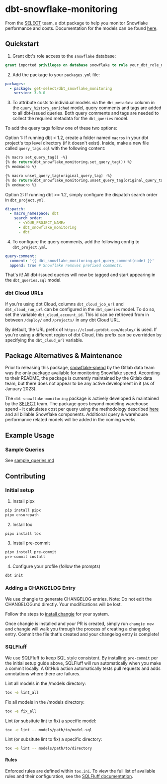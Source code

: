 # dbt-snowflake-monitoring

From the [SELECT](https://select.dev) team, a dbt package to help you monitor Snowflake performance and costs. Documentation for the models can be found [here](https://get-select.github.io/dbt-snowflake-monitoring/#!/overview).

## Quickstart

1. Grant dbt's role access to the `snowflake` database:

```sql
grant imported privileges on database snowflake to role your_dbt_role_name;
```

2. Add the package to your `packages.yml` file:

```yaml
packages:
  - package: get-select/dbt_snowflake_monitoring
    version: 3.0.0
```

3. To attribute costs to individual models via the `dbt_metadata` column in the `query_history_enriched` model, query comments and tags are added to all dbt-issued queries. Both query comments and tags are needed to collect the required metadata for the `dbt_queries` model.

To add the query tags follow one of these two options:

Option 1: If running dbt < 1.2, create a folder named `macros` in your dbt project's top level directory (if it doesn't exist). Inside, make a new file called `query_tags.sql` with the following content:

```sql
{% macro set_query_tag() -%}
{% do return(dbt_snowflake_monitoring.set_query_tag()) %}
{% endmacro %}

{% macro unset_query_tag(original_query_tag) -%}
{% do return(dbt_snowflake_monitoring.unset_query_tag(original_query_tag)) %}
{% endmacro %}
```

Option 2: If running dbt >= 1.2, simply configure the dispatch search order in `dbt_project.yml`.

```yaml
dispatch:
  - macro_namespace: dbt
    search_order:
      - <YOUR_PROJECT_NAME>
      - dbt_snowflake_monitoring
      - dbt
```

4. To configure the query comments, add the following config to `dbt_project.yml`.

```yaml
query-comment:
  comment: '{{ dbt_snowflake_monitoring.get_query_comment(node) }}'
  append: true # Snowflake removes prefixed comments.
```

That's it! All dbt-issued queries will now be tagged and start appearing in the `dbt_queries.sql` model.

### dbt Cloud URLs

If you're using dbt Cloud, columns `dbt_cloud_job_url` and `dbt_cloud_run_url` can be configured in the `dbt_queries` model. To do so, set the variable `dbt_cloud_account_id`. This id can be retrieved from in between `/deploy/` and `/projects/` in any dbt Cloud URL.

By default, the URL prefix of `https://cloud.getdbt.com/deploy/` is used. If you're using a different region of dbt Cloud, this prefix can be overridden by specifying the `dbt_cloud_url` variable.

## Package Alternatives & Maintenance

Prior to releasing this package, [snowflake-spend](https://gitlab.com/gitlab-data/snowflake_spend) by the Gitlab data team was the only package available for monitoring Snowflake spend. According to their README, the package is currently maintained by the Gitlab data team, but there does not appear to be any active development in it (as of January 2023).

The `dbt-snowflake-monitoring` package is actively developed & maintained by the [SELECT](https://select.dev/) team. The package goes beyond modeling warehouse spend - it calculates cost per query using the methodology described [here](https://select.dev/posts/cost-per-query) and all billable Snowflake components. Additional query & warehouse performance related models will be added in the coming weeks.

## Example Usage

### Sample Queries

See [sample_queries.md](/documentation/sample_queries.md)

## Contributing

### Initial setup

1. Install pipx
```bash
pip install pipx
pipx ensurepath
```

2. Install tox
```bash
pipx install tox
```

3. Install pre-commit
```bash
pipx install pre-commit
pre-commit install
```

4. Configure your profile (follow the prompts)
```
dbt init
```

### Adding a CHANGELOG Entry
We use changie to generate CHANGELOG entries. Note: Do not edit the CHANGELOG.md directly. Your modifications will be lost.

Follow the steps to [install changie](https://changie.dev/guide/installation/) for your system.

Once changie is installed and your PR is created, simply run `changie new` and changie will walk you through the process of creating a changelog entry. Commit the file that's created and your changelog entry is complete!

### SQLFluff

We use SQLFluff to keep SQL style consistent. By installing `pre-commit` per the initial setup guide above, SQLFluff will run automatically when you make a commit locally. A GitHub action automatically tests pull requests and adds annotations where there are failures.

Lint all models in the /models directory:
```bash
tox -e lint_all
```

Fix all models in the /models directory:
```bash
tox -e fix_all
```

Lint (or subsitute lint to fix) a specific model:
```bash
tox -e lint -- models/path/to/model.sql
```

Lint (or subsitute lint to fix) a specific directory:
```bash
tox -e lint -- models/path/to/directory
```

#### Rules

Enforced rules are defined within `tox.ini`. To view the full list of available rules and their configuration, see the [SQLFluff documentation](https://docs.sqlfluff.com/en/stable/rules.html).
